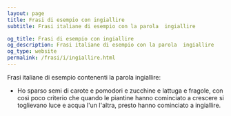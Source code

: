```yaml
---
layout: page
title: Frasi di esempio con ingiallire 
subtitle: Frasi italiane di esempio con la parola  ingiallire

og_title: Frasi di esempio con ingiallire 
og_description: Frasi italiane di esempio con la parola  ingiallire
og_type: website
permalink: /frasi/i/ingiallire.html
---
```


Frasi italiane di esempio contenenti la parola ingiallire:


- Ho sparso semi di carote e pomodori e zucchine e lattuga e fragole, con così poco criterio che quando le piantine hanno cominciato a crescere si toglievano luce e acqua l'un l'altra, presto hanno cominciato a ingiallire.
